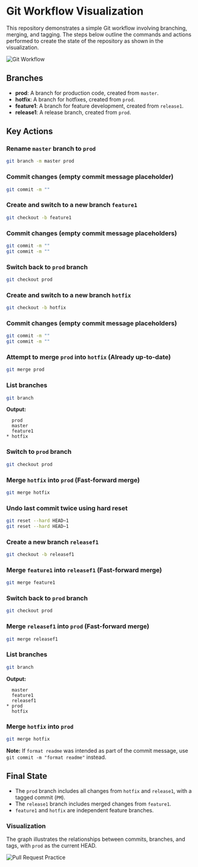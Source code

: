 # Git Workflow Visualization

This repository demonstrates a simple Git workflow involving branching, merging, and tagging. The steps below outline the commands and actions performed to create the state of the repository as shown in the visualization.

![Git Workflow](https://github.com/user-attachments/assets/89ac7ada-7d50-43eb-b1b8-cb76d5522b38)

## Branches
- **prod**: A branch for production code, created from `master`.
- **hotfix**: A branch for hotfixes, created from `prod`.
- **feature1**: A branch for feature development, created from `release1`.
- **release1**: A release branch, created from `prod`.

## Key Actions

### Rename `master` branch to `prod`
```sh
git branch -m master prod
```

### Commit changes (empty commit message placeholder)
```sh
git commit -m ""
```

### Create and switch to a new branch `feature1`
```sh
git checkout -b feature1
```

### Commit changes (empty commit message placeholders)
```sh
git commit -m ""
git commit -m ""
```

### Switch back to `prod` branch
```sh
git checkout prod
```

### Create and switch to a new branch `hotfix`
```sh
git checkout -b hotfix
```

### Commit changes (empty commit message placeholders)
```sh
git commit -m ""
git commit -m ""
```

### Attempt to merge `prod` into `hotfix` (Already up-to-date)
```sh
git merge prod
```

### List branches
```sh
git branch
```
**Output:**
```
  prod
  master
  feature1
* hotfix
```

### Switch to `prod` branch
```sh
git checkout prod
```

### Merge `hotfix` into `prod` (Fast-forward merge)
```sh
git merge hotfix
```

### Undo last commit twice using hard reset
```sh
git reset --hard HEAD~1
git reset --hard HEAD~1
```

### Create a new branch `releasef1`
```sh
git checkout -b releasef1
```

### Merge `feature1` into `releasef1` (Fast-forward merge)
```sh
git merge feature1
```

### Switch back to `prod` branch
```sh
git checkout prod
```

### Merge `releasef1` into `prod` (Fast-forward merge)
```sh
git merge releasef1
```

### List branches
```sh
git branch
```
**Output:**
```
  master
  feature1
  releasef1
* prod
  hotfix
```

### Merge `hotfix` into `prod`
```sh
git merge hotfix
```
**Note:** If `format readme` was intended as part of the commit message, use `git commit -m "format readme"` instead.

## Final State
- The `prod` branch includes all changes from `hotfix` and `release1`, with a tagged commit (`PM`).
- The `release1` branch includes merged changes from `feature1`.
- `feature1` and `hotfix` are independent feature branches.

### Visualization
The graph illustrates the relationships between commits, branches, and tags, with `prod` as the current HEAD.

![Pull Request Practice](https://github.com/user-attachments/assets/7e71c1f7-0719-406b-ace1-13d32b8685eb)

